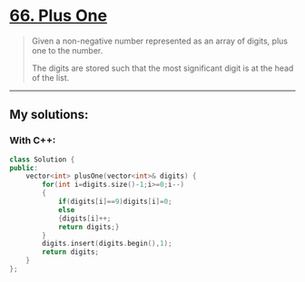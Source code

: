 [66. Plus One](https://leetcode.com/problems/plus-one/)
==============

>Given a non-negative number represented as an array of digits, plus one to the number.
>
>The digits are stored such that the most significant digit is at the head of the list.

----------
## My solutions:
### With C++:

```C++
class Solution {
public:
    vector<int> plusOne(vector<int>& digits) {
        for(int i=digits.size()-1;i>=0;i--)
        {
            if(digits[i]==9)digits[i]=0;
            else 
            {digits[i]++;
            return digits;}
        }
        digits.insert(digits.begin(),1);
        return digits;
    }
};
```